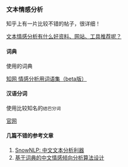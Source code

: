 ### 文本情感分析

知乎上有一片比较不错的帖子，很详细！  
  
[文本情感分析有什么好资料、网站、工具推荐呢？](http://www.zhihu.com/question/20631050)  
  
#### 词典
使用的词典  
  
[知网 情感分析用词语集（beta版）](http://www.keenage.com/html/c_bulletin_2007.htm)
  
#### 汉语分词
使用比较知名的`结巴分词 `  
  
[官网](https://github.com/fxsjy/jieba)
  
  
#### 几篇不错的参考文章
1. [SnowNLP: 中文文本分析利器](http://site.douban.com/146782/widget/notes/15468638/note/320813055/)
2. [基于词典的中文情感倾向分析算法设计](http://site.douban.com/146782/widget/notes/15462869/note/355625387/)
